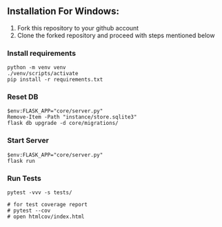 

## Installation For Windows:

1. Fork this repository to your github account
2. Clone the forked repository and proceed with steps mentioned below

### Install requirements

```
python -m venv venv
./venv/scripts/activate
pip install -r requirements.txt
```
### Reset DB

```
$env:FLASK_APP="core/server.py"
Remove-Item -Path "instance/store.sqlite3"
flask db upgrade -d core/migrations/
```
### Start Server

```
$env:FLASK_APP="core/server.py"
flask run
```
### Run Tests

```
pytest -vvv -s tests/

# for test coverage report
# pytest --cov
# open htmlcov/index.html
```
